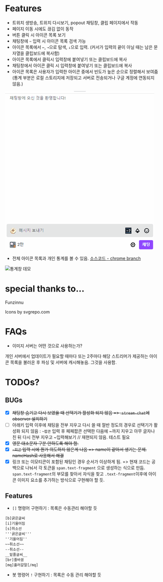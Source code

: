 # Features

- 트위치 생방송, 트위치 다시보기, popout 채팅창, 클립 페이지에서 작동
- 페이지 이동 시에도 끊김 없이 동작
- 버튼 클릭 시 아이콘 목록 보기
- 채팅창에 `~` 입력 시 아이콘 목록 검색 가능
- 아이콘 목록에서 `←`, `→`으로 탐색, `↓`으로 입력. (커서가 입력의 끝이 아닐 때는 남은 문자열을 클립보드에 복사함) 
- 아이콘 목록에서 클릭시 입력창에 붙여넣기 또는 클립보드에 복사
- 채팅창에서 아이콘 클릭 시 입력창에 붙여넣기 또는 클립보드에 복사
- 아이콘 목록은 사용자가 입력한 아이콘 중에서 빈도가 높은 순으로 정렬해서 보여줌 (통계 부분은 로컬 스토리지에 저장되고 서버로 전송되거나 구글 계정에 연동되지 않음.)

![채팅창 데모](./no_extension/demo_chat.gif)

- 전체 아이콘 목록과 개인 통계를 볼 수 있음. [소스코드 - chrome branch](https://github.com/k123s456h/twitch-icon-frontend) 

![통계창 데모](./no_extension/demo_frontend.gif)

# special thanks to...

Funzinnu

Icons by svgrepo.com

# FAQs

- 이미지 서버는 어떤 것으로 사용하는가?

개인 서버에서 업데이트가 필요할 때마다 또는 2주마다 해당 스트리머가 제공하는 아이콘 목록을 불러온 후 파싱 및 서버에 캐시해놓음. 그것을 사용함.

# TODOs?

## BUGs
- [x] ~~채팅창 숨기고 다시 보였을 때 선택기가 활성화 되지 않음 => .`stream-chat`에 observer 설치하기~~
- [ ] 아래키 입력 이후에 채팅을 전부 지우고 다시 쓸 때 절반 정도의 경우로 선택기가 활성화 되지 않음 : `~팝콘` 입력 후 페페팝콘 선택한 다음에 ~까지 지우고 아무 글자나 친 뒤 다시 전부 지우고 ~입력해보기 // 재현되지 않음. 테스트 필요
- [x] ~~영문 대소문자 구분 안하도록 해야 함.~~
- [x] ~~`~피곤` 입력 시에 뭔가 의도하지 않은게 나옴 => name이 같아서 생기는 문제. nameHash로 사용해서 해결~~
- [x] 링크 또는 이모티콘이 포함된 채팅인 경우 순서가 이상하게 됨. => 현재 코드는 공백으로 나눠서 각 토큰을 `span.text-fragment` 으로 생성하는 식으로 만듬. `span.text-fragment`의 부모를 찾아서 자식을 찾고 `.text-fragment`이후에 아이콘 이미지 요소를 추가하는 방식으로 구현해야 할 듯.

## Features
- `[]` 명령어 구현하기 : 목록은 수동관리 해야할 듯
```
[b]굵은글씨
[i]기울어짐
[s]취소선
'''굵은글씨'''
''기울어짐''
~~취소선~~
--취소선--
__밑줄글씨__
[br]줄바꿈
[mq]흘러갈말[/mq]
```
- 봇 명령어 `!` 구현하기 : 목록은 수동 관리 해야할 듯